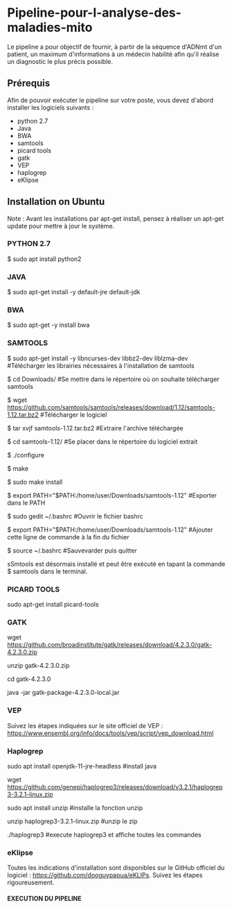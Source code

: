 # Pipeline-pour-l-analyse-des-maladies-mito

Le pipeline a pour objectif de fournir, à partir de la séquence d'ADNmt d'un patient, un maximum d'informations à un médecin habilité afin qu'il réalise un diagnostic le plus précis possible.

## Prérequis
Afin de pouvoir exécuter le pipeline sur votre poste, vous devez d'abord installer les logiciels suivants :

* python 2.7
* Java
* BWA
* samtools
* picard tools
* gatk
* VEP
* haplogrep
* eKlipse


## Installation on Ubuntu
Note : Avant les installations par apt-get install, pensez à réaliser un apt-get update pour mettre à jour le système.

### PYTHON 2.7
$ sudo apt install python2

### JAVA

$ sudo apt-get install -y default-jre default-jdk

### BWA

$ sudo apt-get -y install bwa

### SAMTOOLS

$ sudo apt-get install -y libncurses-dev libbz2-dev liblzma-dev #Télécharger les librairies nécessaires à l'installation de samtools

$ cd Downloads/ #Se mettre dans le répertoire où on souhaite télécharger samtools

$ wget https://github.com/samtools/samtools/releases/download/1.12/samtools-1.12.tar.bz2 #Télécharger le logiciel

$ tar xvjf samtools-1.12.tar.bz2 #Extraire l'archive téléchargée

$ cd samtools-1.12/ #Se placer dans le répertoire du logiciel extrait

$ ./configure

$ make

$ sudo make install

$ export PATH="$PATH:/home/user/Downloads/samtools-1.12" #Exporter dans le PATH

$ sudo gedit ~/.bashrc #Ouvrir le fichier bashrc

$ export PATH="$PATH:/home/user/Downloads/samtools-1.12" #Ajouter cette ligne de commande à la fin du fichier

$ source ~/.bashrc #Sauvevarder puis quitter

sSmtools est désormais installé et peut être exécuté en tapant la commande $ samtools dans le terminal.

### PICARD TOOLS 

sudo apt-get install picard-tools

### GATK 

wget https://github.com/broadinstitute/gatk/releases/download/4.2.3.0/gatk-4.2.3.0.zip
    
unzip gatk-4.2.3.0.zip
    
cd  gatk-4.2.3.0
    
java -jar gatk-package-4.2.3.0-local.jar

### VEP 

Suivez les étapes indiquées sur le site officiel de VEP : https://www.ensembl.org/info/docs/tools/vep/script/vep_download.html

### Haplogrep

sudo apt install openjdk-11-jre-headless #install java

wget https://github.com/genepi/haplogrep3/releases/download/v3.2.1/haplogrep3-3.2.1-linux.zip

sudo apt install unzip #installe la fonction unzip

unzip haplogrep3-3.2.1-linux.zip #unzip le zip

./haplogrep3 #execute haplogrep3 et affiche toutes les commandes

### eKlipse

Toutes les indications d'installation sont disponibles sur le GitHub officiel du logiciel : https://github.com/dooguypapua/eKLIPs. Suivez les étapes rigoureusement.


#### EXECUTION DU PIPELINE
